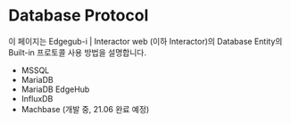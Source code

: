 # Database Protocol

이 페이지는 Edgegub-i | Interactor web (이하 Interactor)의 Database Entity의 Built-in 프로토콜 사용 방법을 설명합니다.  

* MSSQL
* MariaDB
* MariaDB EdgeHub
* InfluxDB
* Machbase (개발 중, 21.06 완료 예정)


